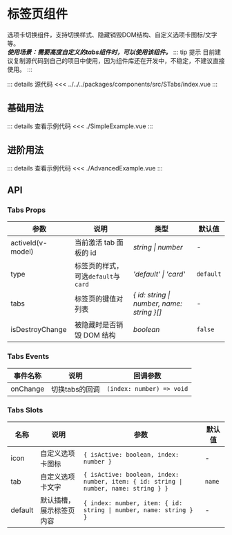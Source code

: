 <script lang="ts" setup>
import SimpleExample from './SimpleExample.vue'
import AdvancedExample from './AdvancedExample.vue'
</script>

# 标签页组件

选项卡切换组件，支持切换样式、隐藏销毁DOM结构、自定义选项卡图标/文字等。  
***使用场景：需要高度自定义的tabs组件时，可以使用该组件。***
::: tip 提示
目前建议复制源代码到自己的项目中使用，因为组件库还在开发中，不稳定，不建议直接使用。
:::

::: details 源代码
<<< ../../../packages/components/src/STabs/index.vue
:::

## 基础用法

<SimpleExample />

::: details 查看示例代码
<<< ./SimpleExample.vue
:::

## 进阶用法

<AdvancedExample />

::: details 查看示例代码
<<< ./AdvancedExample.vue
:::

## API

### Tabs Props

| 参数 | 说明 | 类型 | 默认值 |
| --- | --- | --- | --- |
| activeId(v-model) | 当前激活 tab 面板的 id | _string \| number_ | - |
| type | 标签页的样式，可选`default`与`card` | _'default' \| 'card'_ | `default` |
| tabs | 标签页的键值对列表 | _{ id: string \| number, name: string }[]_ | - |
| isDestroyChange | 被隐藏时是否销毁 DOM 结构 | _boolean_ | `false` |

### Tabs Events

| 事件名称 | 说明 | 回调参数 |
| --- | --- | --- | 
| onChange | 切换tabs的回调 | `(index: number) => void` | 

### Tabs Slots

| 名称 | 说明 | 参数 | 默认值 |
| --- | --- | --- | --- | 
| icon | 自定义选项卡图标 | `{ isActive: boolean, index: number }` | - |
| tab | 自定义选项卡文字 | `{ isActive: boolean, index: number, item: { id: string \| number, name: string } }` | `name` |
| default | 默认插槽，展示标签页内容 | `{ index: number, item: { id: string \| number, name: string } }` | - | 
